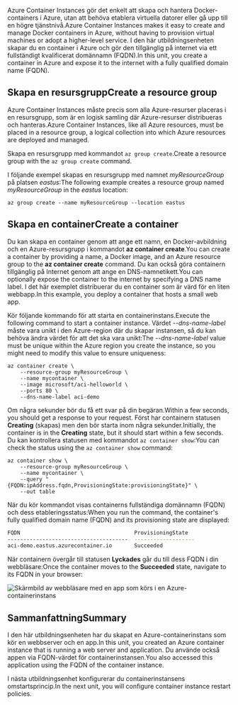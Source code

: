 <span data-ttu-id="8a2d1-101">Azure Container Instances gör det enkelt att skapa och hantera Docker-containers i Azure, utan att behöva etablera virtuella datorer eller gå upp till en högre tjänstnivå.</span><span class="sxs-lookup"><span data-stu-id="8a2d1-101">Azure Container Instances makes it easy to create and manage Docker containers in Azure, without having to provision virtual machines or adopt a higher-level service.</span></span> <span data-ttu-id="8a2d1-102">I den här utbildningsenheten skapar du en container i Azure och gör den tillgänglig på internet via ett fullständigt kvalificerat domännamn (FQDN).</span><span class="sxs-lookup"><span data-stu-id="8a2d1-102">In this unit, you create a container in Azure and expose it to the internet with a fully qualified domain name (FQDN).</span></span>

## <a name="create-a-resource-group"></a><span data-ttu-id="8a2d1-103">Skapa en resursgrupp</span><span class="sxs-lookup"><span data-stu-id="8a2d1-103">Create a resource group</span></span>

<span data-ttu-id="8a2d1-104">Azure Container Instances måste precis som alla Azure-resurser placeras i en resursgrupp, som är en logisk samling där Azure-resurser distribueras och hanteras.</span><span class="sxs-lookup"><span data-stu-id="8a2d1-104">Azure Container Instances, like all Azure resources, must be placed in a resource group, a logical collection into which Azure resources are deployed and managed.</span></span>

<span data-ttu-id="8a2d1-105">Skapa en resursgrupp med kommandot `az group create`.</span><span class="sxs-lookup"><span data-stu-id="8a2d1-105">Create a resource group with the `az group create` command.</span></span>

<span data-ttu-id="8a2d1-106">I följande exempel skapas en resursgrupp med namnet *myResourceGroup* på platsen *eastus*:</span><span class="sxs-lookup"><span data-stu-id="8a2d1-106">The following example creates a resource group named *myResourceGroup* in the *eastus* location:</span></span>

```azurecli
az group create --name myResourceGroup --location eastus
```

## <a name="create-a-container"></a><span data-ttu-id="8a2d1-107">Skapa en container</span><span class="sxs-lookup"><span data-stu-id="8a2d1-107">Create a container</span></span>

<span data-ttu-id="8a2d1-108">Du kan skapa en container genom att ange ett namn, en Docker-avbildning och en Azure-resursgrupp i kommandot **az container create**.</span><span class="sxs-lookup"><span data-stu-id="8a2d1-108">You can create a container by providing a name, a Docker image, and an Azure resource group to the **az container create** command.</span></span> <span data-ttu-id="8a2d1-109">Du kan också göra containern tillgänglig på Internet genom att ange en DNS-namnetikett.</span><span class="sxs-lookup"><span data-stu-id="8a2d1-109">You can optionally expose the container to the internet by specifying a DNS name label.</span></span> <span data-ttu-id="8a2d1-110">I det här exemplet distribuerar du en container som är värd för en liten webbapp.</span><span class="sxs-lookup"><span data-stu-id="8a2d1-110">In this example, you deploy a container that hosts a small web app.</span></span>

<span data-ttu-id="8a2d1-111">Kör följande kommando för att starta en containerinstans.</span><span class="sxs-lookup"><span data-stu-id="8a2d1-111">Execute the following command to start a container instance.</span></span> <span data-ttu-id="8a2d1-112">Värdet *--dns-name-label* måste vara unikt i den Azure-region där du skapar instansen, så du kan behöva ändra värdet för att det ska vara unikt:</span><span class="sxs-lookup"><span data-stu-id="8a2d1-112">The *--dns-name-label* value must be unique within the Azure region you create the instance, so you might need to modify this value to ensure uniqueness:</span></span>

```azurecli
az container create \
    --resource-group myResourceGroup \
    --name mycontainer \
    --image microsoft/aci-helloworld \
    --ports 80 \
    --dns-name-label aci-demo
```

<span data-ttu-id="8a2d1-113">Om några sekunder bör du få ett svar på din begäran.</span><span class="sxs-lookup"><span data-stu-id="8a2d1-113">Within a few seconds, you should get a response to your request.</span></span> <span data-ttu-id="8a2d1-114">Först har containern statusen **Creating** (skapas) men den bör starta inom några sekunder.</span><span class="sxs-lookup"><span data-stu-id="8a2d1-114">Initially, the container is in the **Creating** state, but it should start within a few seconds.</span></span> <span data-ttu-id="8a2d1-115">Du kan kontrollera statusen med kommandot `az container show`:</span><span class="sxs-lookup"><span data-stu-id="8a2d1-115">You can check the status using the `az container show` command:</span></span>

```azurecli
az container show \
    --resource-group myResourceGroup \
    --name mycontainer \
    --query "{FQDN:ipAddress.fqdn,ProvisioningState:provisioningState}" \
    --out table
```

<span data-ttu-id="8a2d1-116">När du kör kommandot visas containerns fullständiga domännamn (FQDN) och dess etableringsstatus:</span><span class="sxs-lookup"><span data-stu-id="8a2d1-116">When you run the command, the container's fully qualified domain name (FQDN) and its provisioning state are displayed:</span></span>

```bash
FQDN                                    ProvisioningState
--------------------------------------  -------------------
aci-demo.eastus.azurecontainer.io       Succeeded
```

<span data-ttu-id="8a2d1-117">När containern övergår till statusen **Lyckades** går du till dess FQDN i din webbläsare:</span><span class="sxs-lookup"><span data-stu-id="8a2d1-117">Once the container moves to the **Succeeded** state, navigate to its FQDN in your browser:</span></span>

![Skärmbild av webbläsare med en app som körs i en Azure-containerinstans](../media-draft/aci-app-browser.png)

## <a name="summary"></a><span data-ttu-id="8a2d1-119">Sammanfattning</span><span class="sxs-lookup"><span data-stu-id="8a2d1-119">Summary</span></span>

<span data-ttu-id="8a2d1-120">I den här utbildningsenheten har du skapat en Azure-containerinstans som kör en webbserver och en app.</span><span class="sxs-lookup"><span data-stu-id="8a2d1-120">In this unit, you created an Azure container instance that is running a web server and application.</span></span> <span data-ttu-id="8a2d1-121">Du använde också appen via FQDN-värdet för containerinstansen.</span><span class="sxs-lookup"><span data-stu-id="8a2d1-121">You also accessed this application using the FQDN of the container instance.</span></span>

<span data-ttu-id="8a2d1-122">I nästa utbildningsenhet konfigurerar du containerinstansens omstartsprincip.</span><span class="sxs-lookup"><span data-stu-id="8a2d1-122">In the next unit, you will configure container instance restart policies.</span></span>